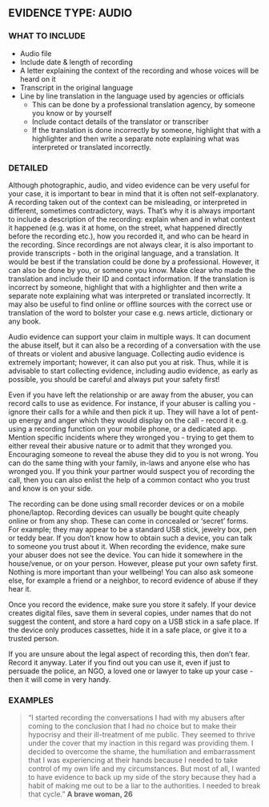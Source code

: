 ## EVIDENCE TYPE: AUDIO
### WHAT TO INCLUDE <summary>
+ Audio file
+ Include date & length of recording
+ A letter explaining the context of the recording and whose voices will be heard on it
+ Transcript in the original language 
+ Line by line translation in the language used by agencies or officials
    + This can be done by a professional translation agency, by someone you know or by yourself
    + Include contact details of the translator or transcriber
    + If the translation is done incorrectly by someone, highlight that with a highlighter and then write a separate note explaining what was interpreted or translated incorrectly. 

### DETAILED
Although photographic, audio, and video evidence can be very useful for your case, it is important to bear in mind that it is often not self-explanatory. A recording taken out of the context can be misleading, or interpreted in different, sometimes contradictory, ways. That’s why it is always important to include a description of the recording: explain when and in what context it happened (e.g. was it at home, on the street, what happened directly before the recording etc.), how you recorded it, and who can be heard in the recording. Since recordings are not always clear, it is also important to provide transcripts - both in the original language, and a translation. It would be best if the translation could be done by a professional. However, it can also be done by you, or someone you know. Make  clear who made the translation and include their ID and contact information. If the translation is incorrect by someone, highlight that with a highlighter and then write a separate note explaining what was interpreted or translated incorrectly. It may also be useful to find online or offline sources with the correct use or translation of the word to bolster your case e.g. news article, dictionary or any book.

Audio evidence can support your claim in multiple ways. It can document the abuse itself, but it can also be a recording of a conversation with the use of threats or violent and abusive language. Collecting audio evidence is extremely important; however, it can also put you at risk. Thus, while it is advisable to start collecting evidence, including audio evidence, as early as possible, you should be careful and always put your safety first!

Even if you have left the relationship or are away from the abuser, you can record calls to use as evidence. For instance, if your abuser is calling you - ignore their calls for a while and then pick it up. They will have a lot of pent-up energy and anger which they would display on the call - record it e.g. using a recording function on your mobile phone, or a dedicated app. Mention specific incidents where they wronged you - trying to get them to either reveal their abusive nature or to admit that they wronged you. Encouraging someone to reveal the abuse they did to you is not wrong. You can do the same thing with your family, in-laws and anyone else who has wronged you. If you think your partner would suspect you of recording the call, then you can also enlist the help of a common contact who you trust and know is on your side.

The recording can be done using small recorder devices or on a mobile phone/laptop. Recording devices can usually be bought quite cheaply online or from any shop. These can come in concealed or ‘secret’ forms. For example; they may appear to be a standard USB stick, jewelry box, pen or teddy bear. If you don’t know how to obtain such a device, you can talk to someone you trust about it. When recording the evidence, make sure your abuser does not see the device. You can hide it somewhere in the house/venue, or on your person. However, please put your own safety first. Nothing is more important than your wellbeing! You can also ask someone else, for example a friend or a neighbor, to record evidence of abuse if they hear it.

Once you record the evidence, make sure you store it safely. If your device creates digital files, save them in several copies, under names that do not suggest the content, and store a hard copy on a USB stick in a safe place. If the device only produces cassettes, hide it in a safe place, or give it to a trusted person.

If you are unsure about the legal aspect of recording this, then don’t fear. Record it anyway. Later if you find out you can use it, even if just to persuade the police, an NGO, a loved one or lawyer to take up your case - then it will come in very handy.

### EXAMPLES
> “I started recording the conversations I had with my abusers after coming to the conclusion that I had no choice but to make their hypocrisy and their ill-treatment of me public. They seemed to thrive under the cover that my inaction in this regard was providing them. I decided to overcome the shame, the humiliation and embarrassment that I was experiencing at their hands because I needed to take control of my own life and my circumstances. But most of all, I wanted to have evidence to back up my side of the story because they had a habit of making me out to be a liar to the authorities. I needed to break that cycle.” **A brave woman, 26**



